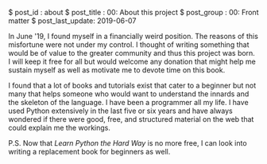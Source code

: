 $ post_id : about
$ post_title : 00: About this project
$ post_group : 00: Front matter
$ post_last_update: 2019-06-07

In June '19, I found myself in a financially weird position. The reasons of this misfortune were not under my control. I thought of writing something that would be of value to the greater community and thus this project was born. I will keep it free for all but would welcome any donation that might help me sustain myself as well as motivate me to devote time on this book.

I found that a lot of books and tutorials exist that cater to a beginner but not many that helps someone who would want to understand the innards and the skeleton of the language. I have been a programmer all my life. I have used Python extensively in the last five or six years and have always wondered if there were good, free, and structured material on the web that could explain me the workings.

P.S. Now that *Learn Python the Hard Way* is no more free, I can look into writing a replacement book for beginners as well.
